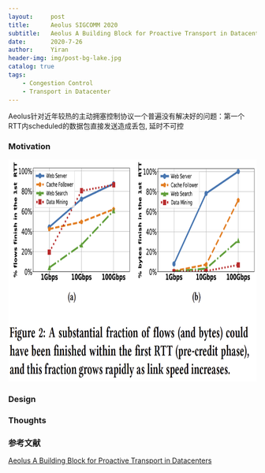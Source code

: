 ```yaml
---
layout:     post
title:      Aeolus SIGCOMM 2020
subtitle:   Aeolus A Building Block for Proactive Transport in Datacenters
date:       2020-7-26
author:     Yiran
header-img: img/post-bg-lake.jpg
catalog: true
tags:
    - Congestion Control
    - Transport in Datacenter
---
```





Aeolus针对近年较热的主动拥塞控制协议一个普遍没有解决好的问题：第一个RTT内scheduled的数据包直接发送造成丢包, 延时不可控


### Motivation

<img width="550" height="450" src="/img/post-aeolus-1.png"/>



### Design

  

### Thoughts




### 参考文献

[Aeolus A Building Block for Proactive Transport in Datacenters](http://www.cse.ust.hk/~kaichen/papers/aeolus-sigcomm20.pdf)





